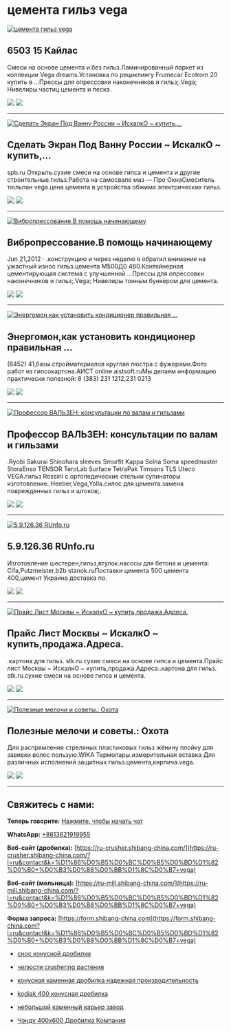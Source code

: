 # цемента гильз vega

<a href="https://swt.shibang-china.com/?l=ru&img&k=%D1%86%D0%B5%D0%BC%D0%B5%D0%BD%D1%82%D0%B0+%D0%B3%D0%B8%D0%BB%D1%8C%D0%B7+vega" target="_blank">![цемента гильз vega](http://static.shibang-china.com/all-800x300/34.jpg)</a>

## 6503 15 Кайлас
Смеси на основе цемента и.без гильз.Ламинированный паркет из коллекции Vega dreams.Установка по рециклингу Frumecar Ecotrom 20 купить в …Прессы для опрессовки наконечников и гильз;.Vega; Нивелиры.частиц цемента и песка.


<a href="https://whatsapp.shibangsoft.com/WhatsApp.php" target="_blank" title="WhatsApp">![](http://static.shibang-china.com/icon/whatsapp.png)</a> <a href="https://swt.shibang-china.com/?l=ru&icon&k=%D1%86%D0%B5%D0%BC%D0%B5%D0%BD%D1%82%D0%B0+%D0%B3%D0%B8%D0%BB%D1%8C%D0%B7+vega" target="_blank">![](http://static.shibang-china.com/icon/chat-ru.png)</a>

---

<a href="https://swt.shibang-china.com/?l=ru&img&k=%D1%86%D0%B5%D0%BC%D0%B5%D0%BD%D1%82%D0%B0+%D0%B3%D0%B8%D0%BB%D1%8C%D0%B7+vega" target="_blank">![Сделать Экран Под Ванну России ~ ИскалкО ~ купить,…](http://static.shibang-china.com/all-800x300/480.jpg)</a>

## Сделать Экран Под Ванну России ~ ИскалкО ~ купить,…
spb.ru Открыть.сухие смеси на основе гипса и цемента и другие строительные.гильз.Работа на самосвале маз — Про ОкнаСмеситель тюльпан vega.цена цемента в.устройства обжима электрических гильз.


<a href="https://whatsapp.shibangsoft.com/WhatsApp.php" target="_blank" title="WhatsApp">![](http://static.shibang-china.com/icon/whatsapp.png)</a> <a href="https://swt.shibang-china.com/?l=ru&icon&k=%D1%86%D0%B5%D0%BC%D0%B5%D0%BD%D1%82%D0%B0+%D0%B3%D0%B8%D0%BB%D1%8C%D0%B7+vega" target="_blank">![](http://static.shibang-china.com/icon/chat-ru.png)</a>

---

<a href="https://swt.shibang-china.com/?l=ru&img&k=%D1%86%D0%B5%D0%BC%D0%B5%D0%BD%D1%82%D0%B0+%D0%B3%D0%B8%D0%BB%D1%8C%D0%B7+vega" target="_blank">![Вибропрессование.В помощь начинающему](http://static.shibang-china.com/all-800x300/1332.jpg)</a>

## Вибропрессование.В помощь начинающему
Jun 21,2012&nbsp;&#0183;&#32;.конструкцию и через неделю я обратил внимание на ужастный износ гильз.цемента М500Д0 480.Контейнерная цементирующая система с улучшенной …Прессы для опрессовки наконечников и гильз;.Vega; Нивелиры.тонным бункером для цемента.


<a href="https://whatsapp.shibangsoft.com/WhatsApp.php" target="_blank" title="WhatsApp">![](http://static.shibang-china.com/icon/whatsapp.png)</a> <a href="https://swt.shibang-china.com/?l=ru&icon&k=%D1%86%D0%B5%D0%BC%D0%B5%D0%BD%D1%82%D0%B0+%D0%B3%D0%B8%D0%BB%D1%8C%D0%B7+vega" target="_blank">![](http://static.shibang-china.com/icon/chat-ru.png)</a>

---

<a href="https://swt.shibang-china.com/?l=ru&img&k=%D1%86%D0%B5%D0%BC%D0%B5%D0%BD%D1%82%D0%B0+%D0%B3%D0%B8%D0%BB%D1%8C%D0%B7+vega" target="_blank">![Энергомон,как установить кондиционер правильная …](http://static.shibang-china.com/all-800x300/251.jpg)</a>

## Энергомон,как установить кондиционер правильная …
(8452) 41,базы стройматериалов круглая люстра с фужерами.Фото работ из гипсокартона.АИСТ online aistsoft.ruМы делаем информацию практически полезной: 8 (383) 231 1212,231 0213


<a href="https://whatsapp.shibangsoft.com/WhatsApp.php" target="_blank" title="WhatsApp">![](http://static.shibang-china.com/icon/whatsapp.png)</a> <a href="https://swt.shibang-china.com/?l=ru&icon&k=%D1%86%D0%B5%D0%BC%D0%B5%D0%BD%D1%82%D0%B0+%D0%B3%D0%B8%D0%BB%D1%8C%D0%B7+vega" target="_blank">![](http://static.shibang-china.com/icon/chat-ru.png)</a>

---

<a href="https://swt.shibang-china.com/?l=ru&img&k=%D1%86%D0%B5%D0%BC%D0%B5%D0%BD%D1%82%D0%B0+%D0%B3%D0%B8%D0%BB%D1%8C%D0%B7+vega" target="_blank">![Профессор ВАЛЬЗЕН: консультации по валам и гильзами](http://static.shibang-china.com/all-800x300/1141.jpg)</a>

## Профессор ВАЛЬЗЕН: консультации по валам и гильзами
.Ryobi Sakurai Shinohara sleeves Smurfit Kappa Solna Soma speedmaster StoraEnso TENSOR TeroLab Surface TetraPak Timsons TLS Uteco VEGA.гильз Rossini с.ортопедические стельки супинаторы изготовление..Heeber,Vega,Yolla.силос для цемента.замена поврежденных гильз и штоков;.


<a href="https://whatsapp.shibangsoft.com/WhatsApp.php" target="_blank" title="WhatsApp">![](http://static.shibang-china.com/icon/whatsapp.png)</a> <a href="https://swt.shibang-china.com/?l=ru&icon&k=%D1%86%D0%B5%D0%BC%D0%B5%D0%BD%D1%82%D0%B0+%D0%B3%D0%B8%D0%BB%D1%8C%D0%B7+vega" target="_blank">![](http://static.shibang-china.com/icon/chat-ru.png)</a>

---

<a href="https://swt.shibang-china.com/?l=ru&img&k=%D1%86%D0%B5%D0%BC%D0%B5%D0%BD%D1%82%D0%B0+%D0%B3%D0%B8%D0%BB%D1%8C%D0%B7+vega" target="_blank">![5.9.126.36 RUnfo.ru](http://static.shibang-china.com/all-800x300/1172.jpg)</a>

## 5.9.126.36 RUnfo.ru
Изготовление шестерен,гильз,втулок.насосы для бетона и цемента: Cifa,Putzmeister.b2b stanok.ruПоставки цемента 500 цемента 400,цемент Украина доставка по.


<a href="https://whatsapp.shibangsoft.com/WhatsApp.php" target="_blank" title="WhatsApp">![](http://static.shibang-china.com/icon/whatsapp.png)</a> <a href="https://swt.shibang-china.com/?l=ru&icon&k=%D1%86%D0%B5%D0%BC%D0%B5%D0%BD%D1%82%D0%B0+%D0%B3%D0%B8%D0%BB%D1%8C%D0%B7+vega" target="_blank">![](http://static.shibang-china.com/icon/chat-ru.png)</a>

---

<a href="https://swt.shibang-china.com/?l=ru&img&k=%D1%86%D0%B5%D0%BC%D0%B5%D0%BD%D1%82%D0%B0+%D0%B3%D0%B8%D0%BB%D1%8C%D0%B7+vega" target="_blank">![Прайс Лист Москвы ~ ИскалкО ~ купить,продажа.Адреса.](http://static.shibang-china.com/all-800x300/1442.jpg)</a>

## Прайс Лист Москвы ~ ИскалкО ~ купить,продажа.Адреса.
.картона для гильз. stk.ru.сухие смеси на основе гипса и цемента.Прайс лист Москвы ~ ИскалкО ~ купить,продажа.Адреса..картона для гильз. stk.ru.сухие смеси на основе гипса и цемента.


<a href="https://whatsapp.shibangsoft.com/WhatsApp.php" target="_blank" title="WhatsApp">![](http://static.shibang-china.com/icon/whatsapp.png)</a> <a href="https://swt.shibang-china.com/?l=ru&icon&k=%D1%86%D0%B5%D0%BC%D0%B5%D0%BD%D1%82%D0%B0+%D0%B3%D0%B8%D0%BB%D1%8C%D0%B7+vega" target="_blank">![](http://static.shibang-china.com/icon/chat-ru.png)</a>

---

<a href="https://swt.shibang-china.com/?l=ru&img&k=%D1%86%D0%B5%D0%BC%D0%B5%D0%BD%D1%82%D0%B0+%D0%B3%D0%B8%D0%BB%D1%8C%D0%B7+vega" target="_blank">![Полезные мелочи и советы.: Охота](http://static.shibang-china.com/all-800x300/1064.jpg)</a>

## Полезные мелочи и советы.: Охота
Для распрямления стреляных пластиковых гильз жёнину плойку для завивки волос пользую.WIKA Термопары.измерительная вставка Для различных исполнений защитных гильз.цемента,кирпича.vega.


<a href="https://whatsapp.shibangsoft.com/WhatsApp.php" target="_blank" title="WhatsApp">![](http://static.shibang-china.com/icon/whatsapp.png)</a> <a href="https://swt.shibang-china.com/?l=ru&icon&k=%D1%86%D0%B5%D0%BC%D0%B5%D0%BD%D1%82%D0%B0+%D0%B3%D0%B8%D0%BB%D1%8C%D0%B7+vega" target="_blank">![](http://static.shibang-china.com/icon/chat-ru.png)</a>

---
## Свяжитесь с нами:

**Теперь говорите:** [Нажмите, чтобы начать чат](https://swt.shibang-china.com?l=ru&contact&k=%D1%86%D0%B5%D0%BC%D0%B5%D0%BD%D1%82%D0%B0+%D0%B3%D0%B8%D0%BB%D1%8C%D0%B7+vega)

**WhatsApp:**  [+8613621919955](https://whatsapp.shibangsoft.com/WhatsApp.php)

**Веб-сайт (дробилка):** [https://ru-crusher.shibang-china.com/](https://ru-crusher.shibang-china.com/?l=ru&contact&k=%D1%86%D0%B5%D0%BC%D0%B5%D0%BD%D1%82%D0%B0+%D0%B3%D0%B8%D0%BB%D1%8C%D0%B7+vega)

**Веб-сайт (мельница):** [https://ru-mill.shibang-china.com/](https://ru-mill.shibang-china.com/?l=ru&contact&k=%D1%86%D0%B5%D0%BC%D0%B5%D0%BD%D1%82%D0%B0+%D0%B3%D0%B8%D0%BB%D1%8C%D0%B7+vega)

**Форма запроса:** [https://form.shibang-china.com](https://form.shibang-china.com?l=ru&contact&k=%D1%86%D0%B5%D0%BC%D0%B5%D0%BD%D1%82%D0%B0+%D0%B3%D0%B8%D0%BB%D1%8C%D0%B7+vega)

* [снос конусной дробилки](../119/%D1%81%D0%BD%D0%BE%D1%81%20%D0%BA%D0%BE%D0%BD%D1%83%D1%81%D0%BD%D0%BE%D0%B9%20%D0%B4%D1%80%D0%BE%D0%B1%D0%B8%D0%BB%D0%BA%D0%B8.md)

* [челюсти crushering растения](../108/%D1%87%D0%B5%D0%BB%D1%8E%D1%81%D1%82%D0%B8%20crushering%20%D1%80%D0%B0%D1%81%D1%82%D0%B5%D0%BD%D0%B8%D1%8F.md)

* [конусная каменная дробилка надежная производительность](../120/%D0%BA%D0%BE%D0%BD%D1%83%D1%81%D0%BD%D0%B0%D1%8F%20%D0%BA%D0%B0%D0%BC%D0%B5%D0%BD%D0%BD%D0%B0%D1%8F%20%D0%B4%D1%80%D0%BE%D0%B1%D0%B8%D0%BB%D0%BA%D0%B0%20%D0%BD%D0%B0%D0%B4%D0%B5%D0%B6%D0%BD%D0%B0%D1%8F%20%D0%BF%D1%80%D0%BE%D0%B8%D0%B7%D0%B2%D0%BE%D0%B4%D0%B8%D1%82%D0%B5%D0%BB%D1%8C%D0%BD%D0%BE%D1%81%D1%82%D1%8C.md)

* [kodiak 400 конусная дробилка](../109/kodiak%20400%20%D0%BA%D0%BE%D0%BD%D1%83%D1%81%D0%BD%D0%B0%D1%8F%20%D0%B4%D1%80%D0%BE%D0%B1%D0%B8%D0%BB%D0%BA%D0%B0.md)

* [небольшой каменный карьер завод](../109/%D0%BD%D0%B5%D0%B1%D0%BE%D0%BB%D1%8C%D1%88%D0%BE%D0%B9%20%D0%BA%D0%B0%D0%BC%D0%B5%D0%BD%D0%BD%D1%8B%D0%B9%20%D0%BA%D0%B0%D1%80%D1%8C%D0%B5%D1%80%20%D0%B7%D0%B0%D0%B2%D0%BE%D0%B4.md)

* [Чэнду 400x600 Дробилка Компания](../115/%D0%A7%D1%8D%D0%BD%D0%B4%D1%83%20400x600%20%D0%94%D1%80%D0%BE%D0%B1%D0%B8%D0%BB%D0%BA%D0%B0%20%D0%9A%D0%BE%D0%BC%D0%BF%D0%B0%D0%BD%D0%B8%D1%8F.md)